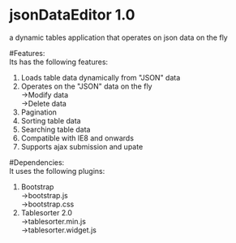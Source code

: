 # jsonDataEditor 1.0
a dynamic tables application that operates on  json data on the fly  

#Features:  
Its has the following features:  
1) Loads table data dynamically from "JSON" data  
2) Operates on the "JSON" data on the fly  
  ->Modify data  
  ->Delete data  
3) Pagination  
4) Sorting table data  
5) Searching table data  
6) Compatible with IE8 and onwards  
7) Supports ajax submission and upate  

#Dependencies:  
It uses the following plugins:  
1) Bootstrap  
  ->bootstrap.js  
  ->bootstrap.css  
2) Tablesorter 2.0   
  ->tablesorter.min.js  
  ->tablesorter.widget.js  
  
